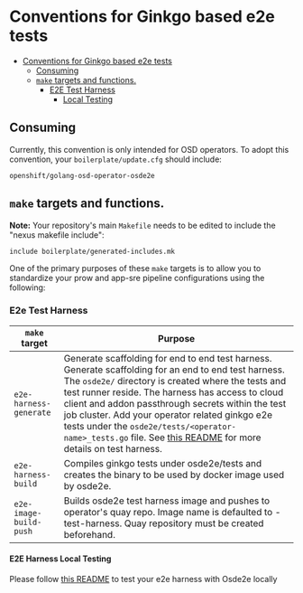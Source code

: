 # Conventions for Ginkgo based e2e tests

- [Conventions for Ginkgo based e2e tests](#conventions-for-ginkgo-based-e2e-tests)
  - [Consuming](#consuming)
  - [`make` targets and functions.](#make-targets-and-functions)
    - [E2E Test Harness](#e2e-test-harness)
      - [Local Testing](#e2e-harness-local-testing)


## Consuming
Currently, this convention is only intended for OSD operators. To adopt this convention, your `boilerplate/update.cfg` should include:

```
openshift/golang-osd-operator-osde2e
```
## `make` targets and functions.

**Note:** Your repository's main `Makefile` needs to be edited to include the
"nexus makefile include":

```
include boilerplate/generated-includes.mk
```

One of the primary purposes of these `make` targets is to allow you to
standardize your prow and app-sre pipeline configurations using the
following:



### E2e Test Harness

| `make` target      | Purpose                                                                                                                                                                                                                                                                                                                                                                                                                                                                                                                                                |
|--------------------|--------------------------------------------------------------------------------------------------------------------------------------------------------------------------------------------------------------------------------------------------------------------------------------------------------------------------------------------------------------------------------------------------------------------------------------------------------------------------------------------------------------------------------------------------------|
| `e2e-harness-generate` | Generate scaffolding for end to end test harness. Generate scaffolding for an end to end test harness. The `osde2e/` directory is created where the tests and test runner reside. The harness has access to cloud client and addon passthrough secrets within the test job cluster. Add your operator  related ginkgo e2e tests under the `osde2e/tests/<operator-name>_tests.go` file. See [this README](https://github.com/openshift/osde2e-example-test-harness/blob/main/README.md#locally-running-this-example) for more details on test harness. |
| `e2e-harness-build`| Compiles ginkgo tests under osde2e/tests and creates the binary to be used by docker image used by osde2e.                                                                                                                                                                                                                                                                                                                                                                                                                                             |
| `e2e-image-build-push` | Builds osde2e test harness image and pushes to operator's quay repo. Image name is defaulted to <operator-image-name>-test-harness. Quay repository must be created beforehand.                                                                                                                                                                                                                                                                                                                                                                        |

#### E2E Harness Local Testing

Please follow [this README](https://github.com/openshift/osde2e-example-test-harness/blob/main/README.md#locally-running-this-example) to test your e2e harness with Osde2e locally

